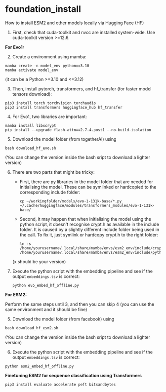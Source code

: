# foundation_install
How to install ESM2 and other models locally via Hugging Face (HF) 

1) First, check that cuda-toolkit and nvcc are installed system-wide. Use cuda-toolkit version >=12.6.

**For Evo1:**

2) Create a environment using mamba:

```
mamba create -n model_env python==3.10
mamba activate model_env
```

(it can be a Python >=3.10 and <=3.12)

3) Then, install pytorch, transformers, and hf_transfer (for faster model tensors download):

```
pip3 install torch torchvision torchaudio
pip3 install transformers huggingface_hub hf_transfer
```

4) For Evo1, two libraries are important:
```
mamba install libxcrypt
pip install --upgrade flash-attn==2.7.4.post1 --no-build-isolation
```
5) Download the model folder (from togetherAI) using

```
bash download_hf_evo.sh
```
(You can change the version inside the bash sript to download a lighter version) 

6) There are two parts that might be tricky:
   - First, there are py libraries in the model folder that are needed for initialising the model. These can be symlinked or hardcopied to the corresponding include folder:
  
     ```  
     cp ~/workingfolder/models/evo-1-131k-base/*.py  ~/.cache/huggingface/modules/transformers_modules/evo-1-131k-base/
     ```
   - Second, it may happen that when initialising the model using the python script, it doesn't recognise crypt.h as available in the include folder. It is caused by a slightly different include folder being used in the call. To fix it, just symlink or hardcopy crypt.h to the right folder:

     ```  
     ln -s /home/yourusername/.local/share/mamba/envs/esm2_env/include/crypt.h /home/yourusername/.local/share/mamba/envs/esm2_env/include/python3.x/
     ```
    (x should be your version)
7) Execute the python script with the embedding pipeline and see if the output `embeddings.tsv` is correct:

   ```
   python evo_embed_hf_offline.py
   ```

**For ESM2:**

Perform the same steps until 3, and then you can skip 4 (you can use the same environment and it should be fine)

5) Download the model folder (from facebook) using

```
bash download_hf_esm2.sh
```
(You can change the version inside the bash sript to download a lighter version) 

6) Execute the python script with the embedding pipeline and see if the output `embeddings.tsv` is correct:

```
python esm2_embed_hf_offline.py
```

**Finetuning ESM2 for sequence classification using Transformers**


```
pip3 install evaluate accelerate peft bitsandbytes
```

